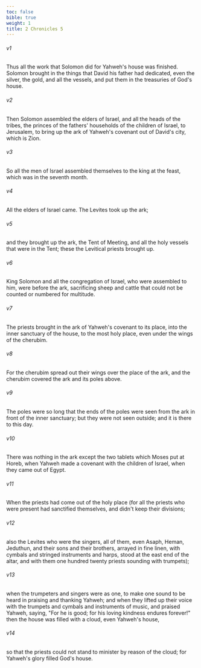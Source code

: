 ```yaml
---
toc: false
bible: true
weight: 1
title: 2 Chronicles 5
---
```




###### v1 
Thus all the work that Solomon did for Yahweh's house was finished. Solomon brought in the things that David his father had dedicated, even the silver, the gold, and all the vessels, and put them in the treasuries of God's house. 

###### v2 
Then Solomon assembled the elders of Israel, and all the heads of the tribes, the princes of the fathers' households of the children of Israel, to Jerusalem, to bring up the ark of Yahweh's covenant out of David's city, which is Zion. 

###### v3 
So all the men of Israel assembled themselves to the king at the feast, which was in the seventh month. 

###### v4 
All the elders of Israel came. The Levites took up the ark; 

###### v5 
and they brought up the ark, the Tent of Meeting, and all the holy vessels that were in the Tent; these the Levitical priests brought up. 

###### v6 
King Solomon and all the congregation of Israel, who were assembled to him, were before the ark, sacrificing sheep and cattle that could not be counted or numbered for multitude. 

###### v7 
The priests brought in the ark of Yahweh's covenant to its place, into the inner sanctuary of the house, to the most holy place, even under the wings of the cherubim. 

###### v8 
For the cherubim spread out their wings over the place of the ark, and the cherubim covered the ark and its poles above. 

###### v9 
The poles were so long that the ends of the poles were seen from the ark in front of the inner sanctuary; but they were not seen outside; and it is there to this day. 

###### v10 
There was nothing in the ark except the two tablets which Moses put at Horeb, when Yahweh made a covenant with the children of Israel, when they came out of Egypt. 

###### v11 
When the priests had come out of the holy place (for all the priests who were present had sanctified themselves, and didn't keep their divisions; 

###### v12 
also the Levites who were the singers, all of them, even Asaph, Heman, Jeduthun, and their sons and their brothers, arrayed in fine linen, with cymbals and stringed instruments and harps, stood at the east end of the altar, and with them one hundred twenty priests sounding with trumpets); 

###### v13 
when the trumpeters and singers were as one, to make one sound to be heard in praising and thanking Yahweh; and when they lifted up their voice with the trumpets and cymbals and instruments of music, and praised Yahweh, saying, "For he is good; for his loving kindness endures forever!" then the house was filled with a cloud, even Yahweh's house, 

###### v14 
so that the priests could not stand to minister by reason of the cloud; for Yahweh's glory filled God's house.
